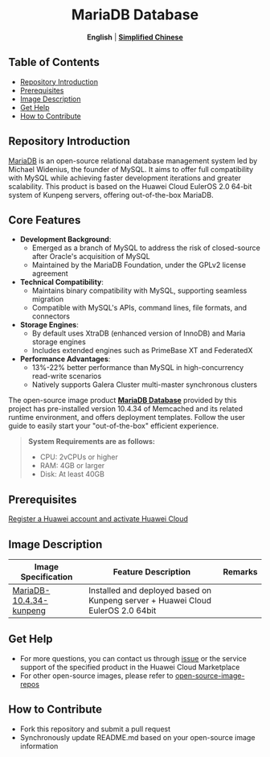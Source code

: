 <h1 align="center">MariaDB Database</h1>
  <p align="center">
    <strong>English</strong> | <a href="README_ZH.md"><strong>Simplified Chinese</strong></a>
  </p>


## Table of Contents

- [Repository Introduction](#repository-introduction)
- [Prerequisites](#prerequisites)
- [Image Description](#image-description)
- [Get Help](#get-help)
- [How to Contribute](#how-to-contribute)

## Repository Introduction

[MariaDB](https://github.com/MariaDB/server) is an open-source relational database management system led by Michael Widenius, the founder of MySQL. It aims to offer full compatibility with MySQL while achieving faster development iterations and greater scalability. This product is based on the Huawei Cloud EulerOS 2.0 64-bit system of Kunpeng servers, offering out-of-the-box MariaDB.

## Core Features

- **Development Background**:
    - Emerged as a branch of MySQL to address the risk of closed-source after Oracle's acquisition of MySQL
    - Maintained by the MariaDB Foundation, under the GPLv2 license agreement
- **Technical Compatibility**:
    - Maintains binary compatibility with MySQL, supporting seamless migration
    - Compatible with MySQL's APIs, command lines, file formats, and connectors
- **Storage Engines**:
    - By default uses XtraDB (enhanced version of InnoDB) and Maria storage engines
    - Includes extended engines such as PrimeBase XT and FederatedX
- **Performance Advantages**:
    - 13%-22% better performance than MySQL in high-concurrency read-write scenarios
    - Natively supports Galera Cluster multi-master synchronous clusters


The open-source image product [**MariaDB Database**](https://marketplace.huaweicloud.com/intl/hidden/contents/5d13e190-5921-4e42-9db0-064c7c22808d) provided by this project has pre-installed version 10.4.34 of Memcached and its related runtime environment, and offers deployment templates. Follow the user guide to easily start your "out-of-the-box" efficient experience.


> **System Requirements are as follows:**
> - CPU: 2vCPUs or higher
> - RAM: 4GB or larger
> - Disk: At least 40GB

## Prerequisites
[Register a Huawei account and activate Huawei Cloud](https://support.huaweicloud.com/usermanual-account/account_id_001.html)

## Image Description

| Image Specification                                                                                                      | Feature Description | Remarks |
|-----------------------------------------------------------------------------------------------------------| --- | --- |
| [MariaDB-10.4.34-kunpeng](https://github.com/HuaweiCloudDeveloper/memcached-image/tree/MariaDB-10.4.34-kunpeng) | Installed and deployed based on Kunpeng server + Huawei Cloud EulerOS 2.0 64bit |  |

## Get Help
- For more questions, you can contact us through [issue](https://github.com/HuaweiCloudDeveloper/mariaDB-image/issues) or the service support of the specified product in the Huawei Cloud Marketplace
- For other open-source images, please refer to [open-source-image-repos](https://github.com/HuaweiCloudDeveloper/open-source-image-repos)

## How to Contribute
- Fork this repository and submit a pull request
- Synchronously update README.md based on your open-source image information
